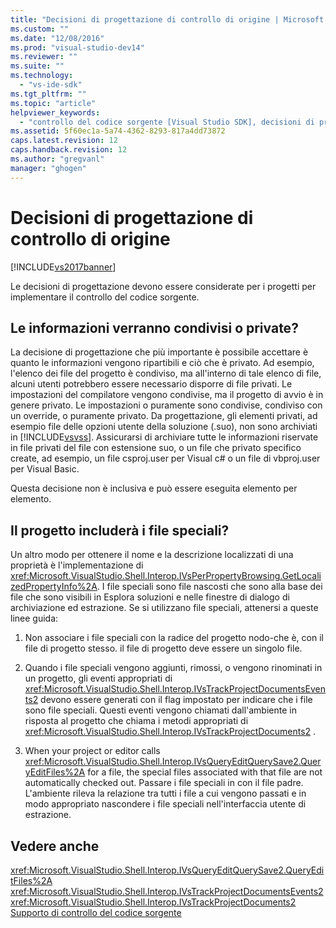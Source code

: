 ```yaml
---
title: "Decisioni di progettazione di controllo di origine | Microsoft Docs"
ms.custom: ""
ms.date: "12/08/2016"
ms.prod: "visual-studio-dev14"
ms.reviewer: ""
ms.suite: ""
ms.technology: 
  - "vs-ide-sdk"
ms.tgt_pltfrm: ""
ms.topic: "article"
helpviewer_keywords: 
  - "controllo del codice sorgente [Visual Studio SDK], decisioni di progettazione"
ms.assetid: 5f60ec1a-5a74-4362-8293-817a4dd73872
caps.latest.revision: 12
caps.handback.revision: 12
ms.author: "gregvanl"
manager: "ghogen"
---
```

# Decisioni di progettazione di controllo di origine
[!INCLUDE[vs2017banner](../../code-quality/includes/vs2017banner.md)]

Le decisioni di progettazione devono essere considerate per i progetti per implementare il controllo del codice sorgente.  
  
## Le informazioni verranno condivisi o private?  
 La decisione di progettazione che più importante è possibile accettare è quanto le informazioni vengono ripartibili e ciò che è privato.  Ad esempio, l'elenco dei file del progetto è condiviso, ma all'interno di tale elenco di file, alcuni utenti potrebbero essere necessario disporre di file privati.  Le impostazioni del compilatore vengono condivise, ma il progetto di avvio è in genere privato.  Le impostazioni o puramente sono condivise, condiviso con un override, o puramente privato.  Da progettazione, gli elementi privati, ad esempio file delle opzioni utente della soluzione \(.suo\), non sono archiviati in [!INCLUDE[vsvss](../../extensibility/includes/vsvss_md.md)].  Assicurarsi di archiviare tutte le informazioni riservate in file privati del file con estensione suo, o un file che privato specifico create, ad esempio, un file csproj.user per Visual c\# o un file di vbproj.user per Visual Basic.  
  
 Questa decisione non è inclusiva e può essere eseguita elemento per elemento.  
  
## Il progetto includerà i file speciali?  
 Un altro modo per ottenere il nome e la descrizione localizzati di una proprietà è l'implementazione di <xref:Microsoft.VisualStudio.Shell.Interop.IVsPerPropertyBrowsing.GetLocalizedPropertyInfo%2A>.  I file speciali sono file nascosti che sono alla base dei file che sono visibili in Esplora soluzioni e nelle finestre di dialogo di archiviazione ed estrazione.  Se si utilizzano file speciali, attenersi a queste linee guida:  
  
1.  Non associare i file speciali con la radice del progetto nodo\-che è, con il file di progetto stesso.  il file di progetto deve essere un singolo file.  
  
2.  Quando i file speciali vengono aggiunti, rimossi, o vengono rinominati in un progetto, gli eventi appropriati di <xref:Microsoft.VisualStudio.Shell.Interop.IVsTrackProjectDocumentsEvents2> devono essere generati con il flag impostato per indicare che i file sono file speciali.  Questi eventi vengono chiamati dall'ambiente in risposta al progetto che chiama i metodi appropriati di <xref:Microsoft.VisualStudio.Shell.Interop.IVsTrackProjectDocuments2> .  
  
3.  When your project or editor calls <xref:Microsoft.VisualStudio.Shell.Interop.IVsQueryEditQuerySave2.QueryEditFiles%2A> for a file, the special files associated with that file are not automatically checked out.  Passare i file speciali in con il file padre.  L'ambiente rileva la relazione tra tutti i file a cui vengono passati e in modo appropriato nascondere i file speciali nell'interfaccia utente di estrazione.  
  
## Vedere anche  
 <xref:Microsoft.VisualStudio.Shell.Interop.IVsQueryEditQuerySave2.QueryEditFiles%2A>   
 <xref:Microsoft.VisualStudio.Shell.Interop.IVsTrackProjectDocumentsEvents2>   
 <xref:Microsoft.VisualStudio.Shell.Interop.IVsTrackProjectDocuments2>   
 [Supporto di controllo del codice sorgente](../../extensibility/internals/supporting-source-control.md)